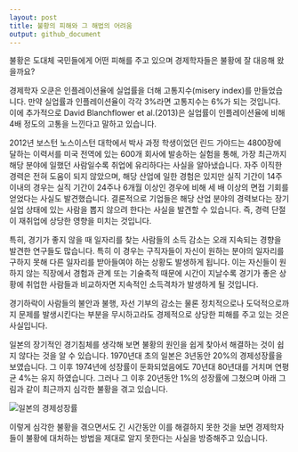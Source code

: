 ```yaml
---
layout: post
title: 불황의 피해와 그 해법의 어려움
output: github_document
---
```


불황은 도대체 국민들에게 어떤 피해를 주고 있으며 경제학자들은 불황에 잘 대응해 왔을까요? 

경제학자 오쿤은 인플레이션율에 실업률을 더해 고통지수(misery index)를 만들었습니다. 만약 실업률과 인플레이션율이 각각 3%라면 고통지수는 6%가 되는 것입니다. 이에 추가적으로 David Blanchflower et al.(2013)은 실업률이 인플레이션율에 비해 4배 정도의 고통을 느낀다고 말하고 있습니다.

2012년 보스턴 노스이스턴 대학에서 박사 과정 학생이었던 린드 가야드는 4800장에 달하는 이력서를 미국 전역에 있는 600개 회사에 발송하는 실험을 통해, 가장 최근까지 해당 분야에 일했던 사람일수록 취업에 유리하다는 사실을 알아냈습니다. 자주 이직한 경력은 전혀 도움이 되지 않았으며, 해당 산업에 일한 경험은 있지만 실직 기간이 14주 이내의 경우는 실직 기간이 24주나 6개월 이상인 경우에 비해 세 배 이상의 면접 기회를 얻었다는 사실도 발견했습니다. 결론적으로 기업들은 해당 산업 분야의 경력보다는 장기 실업 상태에 있는 사람을 뽑지 않으려 한다는 사실을 발견할 수 있습니다. 즉, 경력 단절이 재취업에 상당한 영향을 미치는 것입니다. 

특히, 경기가 좋지 않을 때 일자리를 찾는 사람들의 소득 감소는 오래 지속되는 경향을 발견한 연구들도 많습니다. 특히 이 경우는 구직자들이 자신이 원하는 분야의 일자리를 구하지 못해 다른 일자리를 받아들여야 하는 상황도 발생하게 됩니다. 이는 자신들이 원하지 않는 직장에서 경험과 관계 또는 기술축적 때문에 시간이 지날수록 경기가 좋은 상황에 취업한 사람들과 비교하자면 지속적인 소득격차가 발생하게 될 것입니다.

경기하락이 사람들의 불안과 불행, 자선 기부의 감소는 물론 정치적으로나 도덕적으로까지 문제를 발생시킨다는 부분을 무시하고라도 경제적으로 상당한 피해를 주고 있는 것은 사실입니다. 

일본의 장기적인 경기침체를 생각해 보면 불황의 원인을 쉽게 찾아서 해결하는 것이 쉽지 않다는 것을 알 수 있습니다. 1970년대 초의 일본은 3년동안 20%의 경제성장률을 보였습니다. 그 이후 1974년에 성장률이 둔화되었음에도 70년대 80년대를 거치며 연평균 4%는 유지 하였습니다. 그러나 그 이후 20년동안 1%의 성장률에 그쳤으며 아래 그림과 같이 최근까지 심각한 불황을 겪고 있습니다. 

![일본의 경제성장률](https://seandaddy.github.io/images/japan-gdp-growth.png)<!-- -->

이렇게 심각한 불황을 겪으면서도 긴 시간동안 이를 해결하지 못한 것을 보면 경제학자들이 불황에 대처하는 방법을 제대로 알지 못한다는 사실을 방증해주고 있습니다. 